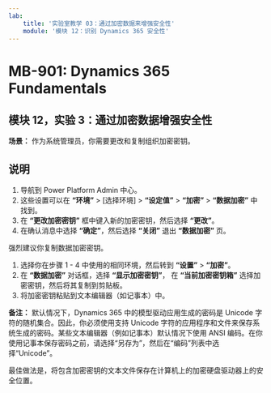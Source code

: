 ```yaml
---
lab:
    title: '实验室教学 03：通过加密数据来增强安全性'
    module: '模块 12：识别 Dynamics 365 安全性'
---
```


# MB-901: Dynamics 365 Fundamentals
## 模块 12，实验 3：通过加密数据增强安全性

**场景：** 作为系统管理员，你需要更改和复制组织加密密钥。

## 说明

1. 导航到 Power Platform Admin 中心。  
1. 这些设置可以在 **“环境”** > [选择环境] > **“设定值”** > **“加密”** > **“数据加密”** 中找到。
1. 在 **“更改加密密钥”** 框中键入新的加密密钥，然后选择 **“更改”**。
1. 在确认消息中选择 **“确定”**，然后选择 **“关闭”** 退出 **“数据加密”** 页。

强烈建议你复制数据加密密钥。

1. 选择你在步骤 1 - 4 中使用的相同环境，然后转到 **“设置”** > **“加密”**。
1. 在 **“数据加密”** 对话框，选择 **“显示加密密钥”**， 在 **“当前加密密钥箱”** 选择加密密钥，然后将其复制到剪贴板。
1. 将加密密钥粘贴到文本编辑器（如记事本）中。

**备注：** 默认情况下，Dynamics 365 中的模型驱动应用生成的密码是 Unicode 字符的随机集合。因此，你必须使用支持 Unicode 字符的应用程序和文件来保存系统生成的密码。某些文本编辑器（例如记事本）默认情况下使用 ANSI 编码。在你使用记事本保存密码之前，请选择“另存为”，然后在“编码”列表中选择“Unicode”。

最佳做法是，将包含加密密钥的文本文件保存在计算机上的加密硬盘驱动器上的安全位置。
